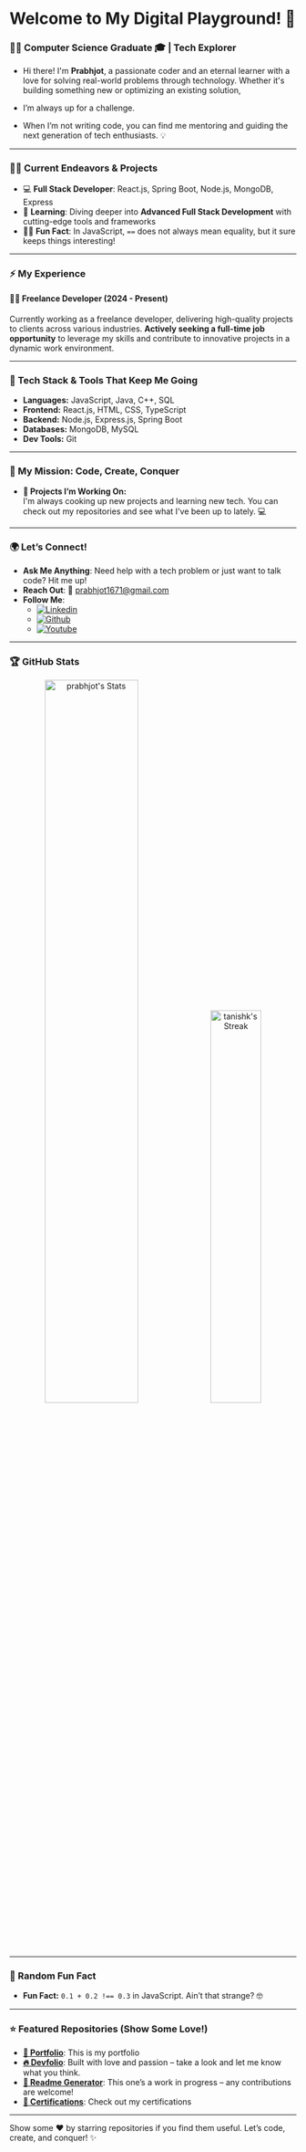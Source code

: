 # Welcome to My Digital Playground! 🚀

### 👨‍💻 Computer Science Graduate 🎓 | Tech Explorer

* Hi there! I'm **Prabhjot**, a passionate coder and an eternal learner with a love for solving real-world problems through technology. Whether it's building something new or optimizing an existing solution, 

* I’m always up for a challenge.

* When I’m not writing code, you can find me mentoring and guiding the next generation of tech enthusiasts. 💡

---

### 🧑‍🚀 Current Endeavors & Projects

- 💻 **Full Stack Developer**: React.js, Spring Boot, Node.js, MongoDB, Express
- 🚀 **Learning**: Diving deeper into **Advanced Full Stack Development** with cutting-edge tools and frameworks
- 🧑‍💻 **Fun Fact**: In JavaScript, `==` does not always mean equality, but it sure keeps things interesting!

---

### ⚡ My Experience

####  🧑‍💻 Freelance Developer (2024 - Present)

Currently working as a freelance developer, delivering high-quality projects to clients across various industries. **Actively seeking a full-time job opportunity** to leverage my skills and contribute to innovative projects in a dynamic work environment.

---

### 🔧 Tech Stack & Tools That Keep Me Going

- **Languages:** JavaScript, Java, C++, SQL
- **Frontend:** React.js, HTML, CSS, TypeScript
- **Backend:** Node.js, Express.js, Spring Boot
- **Databases:** MongoDB, MySQL
- **Dev Tools:** Git

---

### 🎯 My Mission: Code, Create, Conquer

- **👾 Projects I’m Working On:**  
  I'm always cooking up new projects and learning new tech. You can check out my repositories and see what I've been up to lately. 💻

---

### 🌍 Let’s Connect!

- **Ask Me Anything**: Need help with a tech problem or just want to talk code? Hit me up!  
- **Reach Out**: 📧 prabhjot1671@gmail.com
- **Follow Me**:
  - [![Linkedin](https://img.shields.io/badge/Linkedin-Connect%20with%20me%20on%20Linkedin-green?labelColor=blue&style=for-the-badge&logo=Linkedin&logoColor=white&link=https://linkedin.com/in/prabhjot-singh001)](https://linkedin.com/in/prabhjot-singh001)
  - [![Github](https://img.shields.io/badge/Github-Follow%20me%20on%20GitHub-orange?labelColor=black&style=for-the-badge&logo=github&logoColor=white&link=https://github.com/prabhjot2001)](https://github.com/prabhjot2001)
  - [![Youtube](https://img.shields.io/badge/Youtube-Subscribe-black?labelColor=red&style=for-the-badge&logo=youtube&logoColor=white&link=https://youtube.com/@youtube)](https://youtube.com/@youtube)

---

### 🏆 GitHub Stats


<p align="center">
  <img src="https://github-readme-stats.vercel.app/api?username=prabhjot2001&theme=default&show_icons=true&hide_border=true&count_private=true" alt="prabhjot's Stats" width="57%" />
  <img src="https://github-readme-stats.vercel.app/api/top-langs/?username=prabhjot2001&theme=default&show_icons=true&hide_border=true&layout=compact" alt="tanishk's Streak" width="42%" />
</p>

---

### 🚨 Random Fun Fact

- **Fun Fact:** `0.1 + 0.2 !== 0.3` in JavaScript. Ain’t that strange? 🤓

---

### ⭐ Featured Repositories (Show Some Love!)

- **[️💼 Portfolio](https://prabhjot-portfolio.vercel.app/)**: This is my portfolio
- **[🔥 Devfolio](https://prabhjot2001.github.io/dev-portfolio-inspiration/)**: Built with love and passion – take a look and let me know what you think.
- **[📄 Readme Generator](https://prabhjot2001.github.io/README-Generator/)**: This one’s a work in progress – any contributions are welcome!
- **[🏅 Certifications](https://drive.google.com/file/d/12sd_nemJ4BWxPYPzZ9toFGXZeZ37L3kJ/view?pli=1)**: Check out my certifications


---


Show some ❤️ by starring repositories if you find them useful. Let’s code, create, and conquer! ✨
